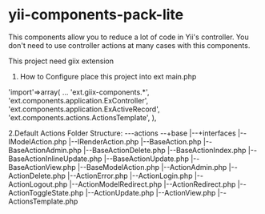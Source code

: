 yii-components-pack-lite
========================

This components allow you to reduce a lot of code in Yii's controller.
You don't need to use controller actions at many cases with this components.

This project need giix extension

1. How to Configure
place this project into ext
main.php

'import'=>array(
    ...
		'ext.giix-components.*',
		'ext.components.application.ExController',
		'ext.components.application.ExActiveRecord',
		'ext.components.actions.ActionsTemplate',
),

2.Default Actions Folder Structure:
  ---actions
  --+base
    |--+interfaces
       |--IModelAction.php
       |--IRenderAction.php
    |--BaseAction.php
    |--BaseActionAdmin.php
    |--BaseActionDelete.php
    |--BaseActionIndex.php
    |--BaseActionInlineUpdate.php
    |--BaseActionUpdate.php
    |--BaseActionView.php
    |--BaseModelAction.php
  |--ActionAdmin.php
  |--ActionDelete.php
  |--ActionError.php
  |--ActionLogin.php
  |--ActionLogout.php
  |--ActionModelRedirect.php
  |--ActionRedirect.php
  |--ActionToggleState.php
  |--ActionUpdate.php
  |--ActionView.php
  |--ActionsTemplate.php
